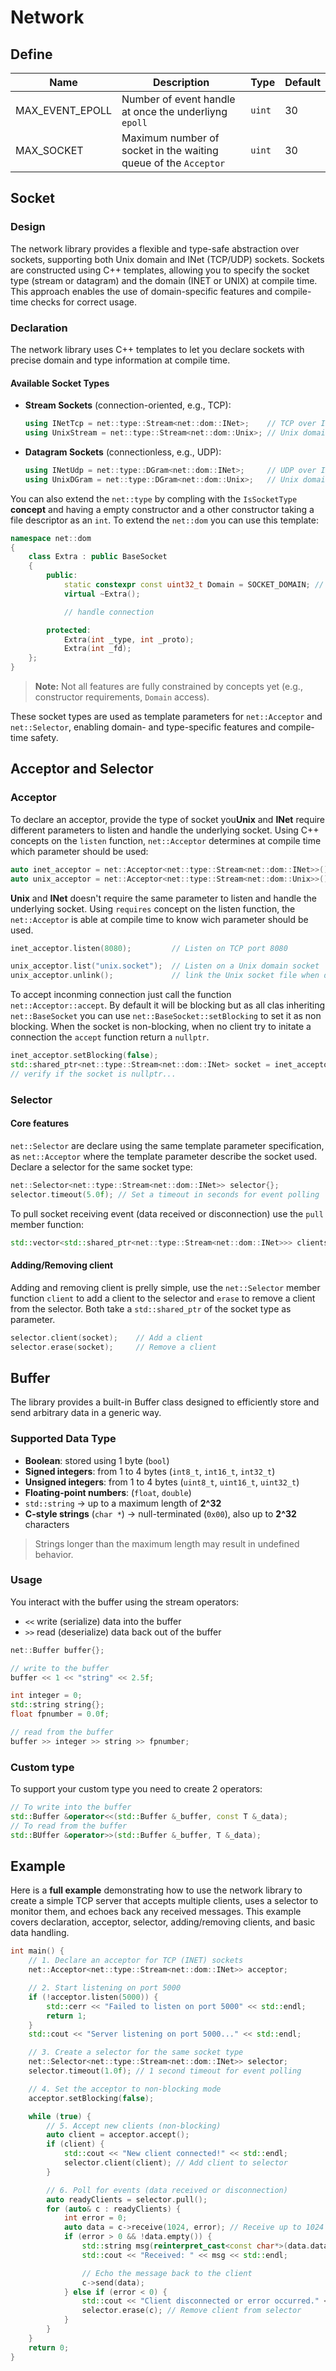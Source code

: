 # Network

## Define

| Name | Description | Type | Default |
|---|---|---|---|
| MAX_EVENT_EPOLL | Number of event handle at once the underliyng `epoll` | `uint` | 30 |
| MAX_SOCKET | Maximum number of socket in the waiting queue of the `Acceptor` | `uint` | 30 |

## Socket

### Design

The network library provides a flexible and type-safe abstraction over sockets, supporting both Unix domain and INet (TCP/UDP) sockets.
Sockets are constructed using C++ templates, allowing you to specify the socket type (stream or datagram) and the domain (INET or UNIX) at compile time. This approach enables the use of domain-specific features and compile-time checks for correct usage.

### Declaration

The network library uses C++ templates to let you declare sockets with precise domain and type information at compile time.

#### Available Socket Types

- **Stream Sockets** (connection-oriented, e.g., TCP):
  ```cpp
  using INetTcp = net::type::Stream<net::dom::INet>;    // TCP over IPv4
  using UnixStream = net::type::Stream<net::dom::Unix>; // Unix domain stream socket
  ```

- **Datagram Sockets** (connectionless, e.g., UDP):
  ```cpp
  using INetUdp = net::type::DGram<net::dom::INet>;     // UDP over IPv4
  using UnixDGram = net::type::DGram<net::dom::Unix>;   // Unix domain datagram socket
  ```


You can also extend the `net::type` by compling with the `IsSocketType` **concept** and having a empty constructor and a other constructor taking a file descriptor as an `int`. To extend the `net::dom` you can use this template:

```cpp
namespace net::dom
{
    class Extra : public BaseSocket
    {
        public:
            static constexpr const uint32_t Domain = SOCKET_DOMAIN; // Dummy
            virtual ~Extra();

            // handle connection

        protected:
            Extra(int _type, int _proto);
            Extra(int _fd);
    };
}
```

> **Note:** Not all features are fully constrained by concepts yet (e.g., constructor requirements, `Domain` access).

These socket types are used as template parameters for `net::Acceptor` and `net::Selector`, enabling domain- and type-specific features and compile-time safety.

## Acceptor and Selector

### Acceptor

To declare an acceptor, provide the type of socket you**Unix** and **INet** require different parameters to listen and handle the underlying socket.
Using C++ concepts on the `listen` function, `net::Acceptor` determines at compile time which parameter should be used:

```cpp
auto inet_acceptor = net::Acceptor<net::type::Stream<net::dom::INet>>();
auto unix_acceptor = net::Acceptor<net::type::Stream<net::dom::Unix>>();
```

**Unix** and **INet** doesn't require the same parameter to listen and handle the underlying socket. Using `requires` concept on the listen function, the `net::Acceptor` is able at compile time to know wich parameter should be used.

```cpp
inet_acceptor.listen(8080);         // Listen on TCP port 8080

unix_acceptor.list("unix.socket");  // Listen on a Unix domain socket
unix_acceptor.unlink();             // link the Unix socket file when done
```

To accept inconming connection just call the function `net::Acceptor::accept`. By default it will be blocking but as all clas inheriting `net::BaseSocket` you can use `net::BaseSocket::setBlocking` to set it as non blocking. When the socket is non-blocking, when no client try to initate a connection the `accept` function return a `nullptr`.

```cpp
inet_acceptor.setBlocking(false);
std::shared_ptr<net::type::Stream<net::dom::INet> socket = inet_acceptor.accept();
// verify if the socket is nullptr...
```

### Selector

#### Core features

`net::Selector` are declare using the same template parameter specification, as `net::Acceptor` where the template parameter describe the socket used.
Declare a selector for the same socket type:

```cpp
net::Selector<net::type::Stream<net::dom::INet>> selector{};
selector.timeout(5.0f); // Set a timeout in seconds for event polling
```

To pull socket receiving event (data received or disconnection) use the `pull` member function:

```cpp
std::vector<std::shared_ptr<net::type::Stream<net::dom::INet>>> clients = selector.pull();
```

#### Adding/Removing client

Adding and removing client is prelly simple, use the `net::Selector` member function `client` to add a client to the selector and `erase` to remove a client from the selector. Both take a `std::shared_ptr` of the socket type as parameter.

```cpp
selector.client(socket);    // Add a client
selector.erase(socket);     // Remove a client
```

## Buffer

The library provides a built-in Buffer class designed to efficiently store and send arbitrary data in a generic way.

### Supported Data Type

- **Boolean**: stored using 1 byte (`bool`)
- **Signed integers**: from 1 to 4 bytes (`int8_t`, `int16_t`, `int32_t`)
- **Unsigned integers**: from 1 to 4 bytes (`uint8_t`, `uint16_t`, `uint32_t`)
- **Floating-point numbers**: (`float`, `double`)
- `std::string` → up to a maximum length of **2^32**
- **C-style strings** (`char *`) → null-terminated (`0x00`), also up to **2^32** characters

> Strings longer than the maximum length may result in undefined behavior.

### Usage

You interact with the buffer using the stream operators:

- `<<` write (serialize) data into the buffer
- `>>` read (deserialize) data back out of the buffer

```cpp
net::Buffer buffer{};

// write to the buffer
buffer << 1 << "string" << 2.5f;

int integer = 0;
std::string string{};
float fpnumber = 0.0f;

// read from the buffer
buffer >> integer >> string >> fpnumber;
```

### Custom type

To support your custom type you need to create 2 operators:

```cpp
// To write into the buffer
std::Buffer &operator<<(std::Buffer &_buffer, const T &_data);
// To read from the buffer
std::BUffer &operator>>(std::Buffer &_buffer, T &_data);
```

## Example

Here is a **full example** demonstrating how to use the network library to create a simple TCP server that accepts multiple clients, uses a selector to monitor them, and echoes back any received messages. This example covers declaration, acceptor, selector, adding/removing clients, and basic data handling.

```cpp
int main() {
    // 1. Declare an acceptor for TCP (INET) sockets
    net::Acceptor<net::type::Stream<net::dom::INet>> acceptor;

    // 2. Start listening on port 5000
    if (!acceptor.listen(5000)) {
        std::cerr << "Failed to listen on port 5000" << std::endl;
        return 1;
    }
    std::cout << "Server listening on port 5000..." << std::endl;

    // 3. Create a selector for the same socket type
    net::Selector<net::type::Stream<net::dom::INet>> selector;
    selector.timeout(1.0f); // 1 second timeout for event polling

    // 4. Set the acceptor to non-blocking mode
    acceptor.setBlocking(false);

    while (true) {
        // 5. Accept new clients (non-blocking)
        auto client = acceptor.accept();
        if (client) {
            std::cout << "New client connected!" << std::endl;
            selector.client(client); // Add client to selector
        }

        // 6. Poll for events (data received or disconnection)
        auto readyClients = selector.pull();
        for (auto& c : readyClients) {
            int error = 0;
            auto data = c->receive(1024, error); // Receive up to 1024 bytes
            if (error > 0 && !data.empty()) {
                std::string msg(reinterpret_cast<const char*>(data.data()), data.size());
                std::cout << "Received: " << msg << std::endl;

                // Echo the message back to the client
                c->send(data);
            } else if (error < 0) {
                std::cout << "Client disconnected or error occurred." << std::endl;
                selector.erase(c); // Remove client from selector
            }
        }
    }
    return 0;
}
```